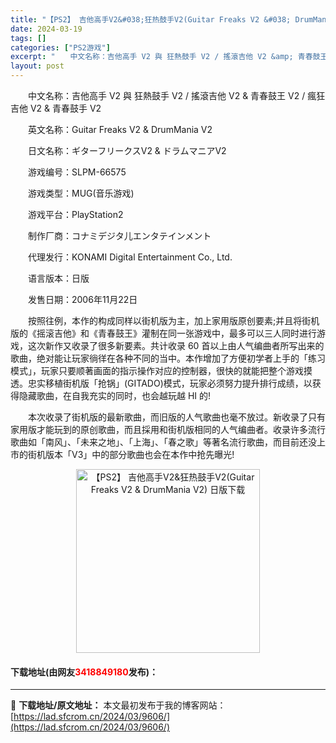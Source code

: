 ```yaml
---
title: "【PS2】 吉他高手V2&#038;狂热鼓手V2(Guitar Freaks V2 &#038; DrumMania V2) 日版下载"
date: 2024-03-19
tags: []
categories: ["PS2游戏"]
excerpt: "　　中文名称：吉他高手 V2 與 狂熱鼓手 V2 / 搖滾吉他 V2 &amp; 青春鼓王 V2 / 瘋狂吉他 V2 &amp; 青春鼓手 V2 　　英文名称：Guitar Freaks V2 &amp; DrumMania V2 　　日文名称：ギターフリークスV2 &amp; ドラムマニアV2 　&hellip;"
layout: post
---
```


 <p>　　中文名称：吉他高手 V2 與 狂熱鼓手 V2 / 搖滾吉他 V2 &amp; 青春鼓王 V2 / 瘋狂吉他 V2 &amp; 青春鼓手 V2</p> <p>　　英文名称：Guitar Freaks V2 &amp; DrumMania V2</p> <p>　　日文名称：ギターフリークスV2 &amp; ドラムマニアV2</p> <p>　　游戏编号：SLPM-66575</p> <p>　　游戏类型：MUG(音乐游戏)</p> <p>　　游戏平台：PlayStation2</p> <p>　　制作厂商：コナミデジタ儿エンタテインメント</p> <p>　　代理发行：KONAMI Digital Entertainment Co., Ltd.</p> <p>　　语言版本：日版</p> <p>　　发售日期：2006年11月22日</p> <p>　　按照往例，本作的构成同样以街机版为主，加上家用版原创要素;并且将街机版的《摇滚吉他》和《青春鼓王》灌制在同一张游戏中，最多可以三人同时进行游戏，这次新作又收录了很多新要素。共计收录 60 首以上由人气编曲者所写出来的歌曲，绝对能让玩家徜徉在各种不同的当中。本作增加了方便初学者上手的「练习模式」，玩家只要顺著画面的指示操作对应的控制器，很快的就能把整个游戏摸透。忠实移植街机版「抢锅」(GITADO)模式，玩家必须努力提升排行成绩，以获得隐藏歌曲，在自我充实的同时，也会越玩越 HI 的!</p> <p>　　本次收录了街机版的最新歌曲，而旧版的人气歌曲也毫不放过。新收录了只有家用版才能玩到的原创歌曲，而且採用和街机版相同的人气编曲者。收录许多流行歌曲如「南风」、「未来之地」、「上海」、「春之歌」等著名流行歌曲，而目前还没上市的街机版本「V3」中的部分歌曲也会在本作中抢先曝光!</p> <p align="center"><img align="" border="0" src="https://lad.sfcrom.cn/wp-content/uploads/2024/03/20240319_65f997e547476.jpg" width="294" alt="【PS2】 吉他高手V2&amp;狂热鼓手V2(Guitar Freaks V2 &amp; DrumMania V2) 日版下载" /></p> <p><h4>下载地址(由网友<font color="red">3418849180</font>发布)：</h4></p> 

---
📖 **下载地址/原文地址：** 本文最初发布于我的博客网站：[https://lad.sfcrom.cn/2024/03/9606/](https://lad.sfcrom.cn/2024/03/9606/)

